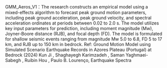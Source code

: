 GMM_Aeros_V1：The research constructs an empirical model using a mixed-effects algorithm to forecast peak ground motion parameters, including peak ground acceleration, peak ground velocity, and spectral acceleration ordinates at periods between 0.02 to 2.0 s. The model utilizes key input parameters for prediction, including moment magnitude (Mw), Joyner-Boore distance (RJB), and focal depth (FD). The model is formulated for shallow seismic events ranging from magnitude Mw 5.0 to 6.8, FD 5 to 17 km, and RJB up to 150 km in bedrock.
Ref: Ground Motion Model using Simulated Scenario Earthquake Records in Azores Plateau (Portugal) at Bedrock (2024)
Kun Ji , Shaghayegh Karimzadeh , Saman Yaghmaei-Sabegh , Ruibin Hou , Paulo B. Lourenço, Earthquake Spectra
